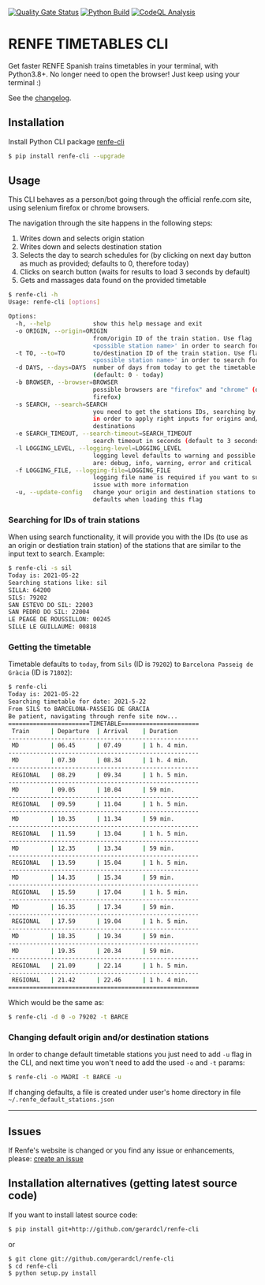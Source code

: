 [![Quality Gate Status](https://sonarcloud.io/api/project_badges/measure?project=gerardcl_renfe-cli&metric=alert_status)](https://sonarcloud.io/dashboard?id=gerardcl_renfe-cli) [![Python Build](https://github.com/gerardcl/renfe-cli/actions/workflows/python-package.yml/badge.svg)](https://github.com/gerardcl/renfe-cli/actions/workflows/python-package.yml) [![CodeQL Analysis](https://github.com/gerardcl/renfe-cli/actions/workflows/codeql-analysis.yml/badge.svg)](https://github.com/gerardcl/renfe-cli/actions/workflows/codeql-analysis.yml)

# RENFE TIMETABLES CLI

Get faster RENFE Spanish trains timetables in your terminal, with Python3.8+.
No longer need to open the browser! Just keep using your terminal :)

See the [changelog](https://github.com/gerardcl/renfe-cli/blob/master/CHANGELOG.md).

## Installation

Install Python CLI package [renfe-cli](https://pypi.org/project/renfe-cli/)

```bash
$ pip install renfe-cli --upgrade
```

## Usage

This CLI behaves as a person/bot going through the official renfe.com site, using selenium firefox or chrome browsers.

The navigation through the site happens in the following steps:

1. Writes down and selects origin station
2. Writes down and selects destination station
3. Selects the day to search schedules for (by clicking on next day button as much as provided; defaults to 0, therefore today)
4. Clicks on search button (waits for results to load 3 seconds by default)
5. Gets and massages data found on the provided timetable

```bash
$ renfe-cli -h
Usage: renfe-cli [options]

Options:
  -h, --help            show this help message and exit
  -o ORIGIN, --origin=ORIGIN
                        from/origin ID of the train station. Use flag '-s
                        <possible station name>' in order to search for IDs
  -t TO, --to=TO        to/destination ID of the train station. Use flag '-s
                        <possible station name>' in order to search for IDs
  -d DAYS, --days=DAYS  number of days from today to get the timetable
                        (default: 0 - today)
  -b BROWSER, --browser=BROWSER
                        possible browsers are "firefox" and "chrome" (default:
                        firefox)
  -s SEARCH, --search=SEARCH
                        you need to get the stations IDs, searching by names;
                        in order to apply right inputs for origins and/or
                        destinations
  -e SEARCH_TIMEOUT, --search-timeout=SEARCH_TIMEOUT
                        search timeout in seconds (default to 3 seconds)
  -l LOGGING_LEVEL, --logging-level=LOGGING_LEVEL
                        logging level defaults to warning and possible values
                        are: debug, info, warning, error and critical
  -f LOGGING_FILE, --logging-file=LOGGING_FILE
                        logging file name is required if you want to submit an
                        issue with more information
  -u, --update-config   change your origin and destination stations to
                        defaults when loading this flag
```

### **Searching for IDs of train stations**

 When using search functionality, it will provide you with the IDs (to use as an origin or destiation train station) of the stations that are similar to the input text to search. Example:

```bash
$ renfe-cli -s sil
Today is: 2021-05-22
Searching stations like: sil
SILLA: 64200
SILS: 79202
SAN ESTEVO DO SIL: 22003
SAN PEDRO DO SIL: 22004
LE PEAGE DE ROUSSILLON: 00245
SILLE LE GUILLAUME: 00818
```

### **Getting the timetable**

Timetable defaults to `today`, from `Sils` (ID is `79202`) to `Barcelona Passeig de Gràcia` (ID is `71802`):

```bash
$ renfe-cli
Today is: 2021-05-22
Searching timetable for date: 2021-5-22
From SILS to BARCELONA-PASSEIG DE GRACIA
Be patient, navigating through renfe site now...
=======================TIMETABLE======================
 Train      | Departure  | Arrival    | Duration
------------------------------------------------------
 MD         | 06.45      | 07.49      | 1 h. 4 min.
------------------------------------------------------
 MD         | 07.30      | 08.34      | 1 h. 4 min.
------------------------------------------------------
 REGIONAL   | 08.29      | 09.34      | 1 h. 5 min.
------------------------------------------------------
 MD         | 09.05      | 10.04      | 59 min.
------------------------------------------------------
 REGIONAL   | 09.59      | 11.04      | 1 h. 5 min.
------------------------------------------------------
 MD         | 10.35      | 11.34      | 59 min.
------------------------------------------------------
 REGIONAL   | 11.59      | 13.04      | 1 h. 5 min.
------------------------------------------------------
 MD         | 12.35      | 13.34      | 59 min.
------------------------------------------------------
 REGIONAL   | 13.59      | 15.04      | 1 h. 5 min.
------------------------------------------------------
 MD         | 14.35      | 15.34      | 59 min.
------------------------------------------------------
 REGIONAL   | 15.59      | 17.04      | 1 h. 5 min.
------------------------------------------------------
 MD         | 16.35      | 17.34      | 59 min.
------------------------------------------------------
 REGIONAL   | 17.59      | 19.04      | 1 h. 5 min.
------------------------------------------------------
 MD         | 18.35      | 19.34      | 59 min.
------------------------------------------------------
 MD         | 19.35      | 20.34      | 59 min.
------------------------------------------------------
 REGIONAL   | 21.09      | 22.14      | 1 h. 5 min.
------------------------------------------------------
 REGIONAL   | 21.42      | 22.46      | 1 h. 4 min.
======================================================
```

Which would be the same as:

```bash
$ renfe-cli -d 0 -o 79202 -t BARCE
```

### **Changing default origin and/or destination stations**
In order to change default timetable stations you just need to add `-u` flag in the CLI, and next time you won't need to add the used `-o` and `-t` params:

```bash
$ renfe-cli -o MADRI -t BARCE -u
```

If changing defaults, a file is created under user's home directory in file `~/.renfe_default_stations.json`

---

## Issues

If Renfe's website is changed or you find any issue or enhancements, please: [create an issue](https://github.com/gerardcl/renfe-cli/issues)

## Installation alternatives (getting latest source code)

If you want to install latest source code:

```bash
$ pip install git+http://github.com/gerardcl/renfe-cli
```

or

```bash
$ git clone git://github.com/gerardcl/renfe-cli
$ cd renfe-cli
$ python setup.py install
```
